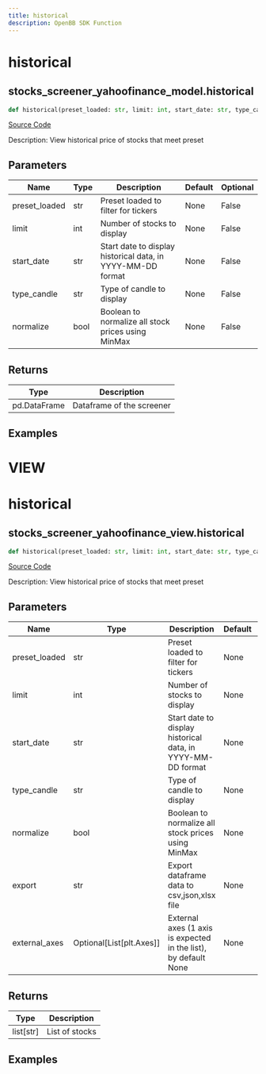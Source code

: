 ```yaml
---
title: historical
description: OpenBB SDK Function
---
```

# historical

## stocks_screener_yahoofinance_model.historical

```python
def historical(preset_loaded: str, limit: int, start_date: str, type_candle: str, normalize: bool) -> None:
```
[Source Code](https://github.com/OpenBB-finance/OpenBBTerminal/tree/main/openbb_terminal/stocks/screener/yahoofinance_model.py#L52)

Description: View historical price of stocks that meet preset

## Parameters

| Name | Type | Description | Default | Optional |
| ---- | ---- | ----------- | ------- | -------- |
| preset_loaded | str | Preset loaded to filter for tickers | None | False |
| limit | int | Number of stocks to display | None | False |
| start_date | str | Start date to display historical data, in YYYY-MM-DD format | None | False |
| type_candle | str | Type of candle to display | None | False |
| normalize | bool | Boolean to normalize all stock prices using MinMax | None | False |

## Returns

| Type | Description |
| ---- | ----------- |
| pd.DataFrame | Dataframe of the screener |

## Examples




# VIEW

# historical

## stocks_screener_yahoofinance_view.historical

```python
def historical(preset_loaded: str, limit: int, start_date: str, type_candle: str, normalize: bool, export: str, external_axes: Union[List[matplotlib.axes._axes.Axes], NoneType]) -> None:
```
[Source Code](https://github.com/OpenBB-finance/OpenBBTerminal/tree/main/openbb_terminal/stocks/screener/yahoofinance_view.py#L27)

Description: View historical price of stocks that meet preset

## Parameters

| Name | Type | Description | Default | Optional |
| ---- | ---- | ----------- | ------- | -------- |
| preset_loaded | str | Preset loaded to filter for tickers | None | False |
| limit | int | Number of stocks to display | None | False |
| start_date | str | Start date to display historical data, in YYYY-MM-DD format | None | False |
| type_candle | str | Type of candle to display | None | False |
| normalize | bool | Boolean to normalize all stock prices using MinMax | None | False |
| export | str | Export dataframe data to csv,json,xlsx file | None | False |
| external_axes | Optional[List[plt.Axes]] | External axes (1 axis is expected in the list), by default None | None | True |

## Returns

| Type | Description |
| ---- | ----------- |
| list[str] | List of stocks |

## Examples

